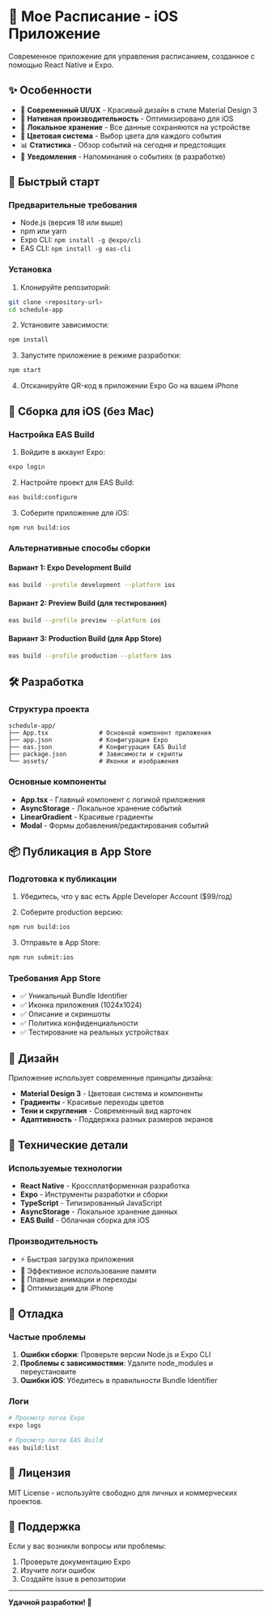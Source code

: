 # 📅 Мое Расписание - iOS Приложение

Современное приложение для управления расписанием, созданное с помощью React Native и Expo.

## ✨ Особенности

- 🎨 **Современный UI/UX** - Красивый дизайн в стиле Material Design 3
- 📱 **Нативная производительность** - Оптимизировано для iOS
- 💾 **Локальное хранение** - Все данные сохраняются на устройстве
- 🎨 **Цветовая система** - Выбор цвета для каждого события
- 📊 **Статистика** - Обзор событий на сегодня и предстоящих
- 🔔 **Уведомления** - Напоминания о событиях (в разработке)

## 🚀 Быстрый старт

### Предварительные требования

- Node.js (версия 18 или выше)
- npm или yarn
- Expo CLI: `npm install -g @expo/cli`
- EAS CLI: `npm install -g eas-cli`

### Установка

1. Клонируйте репозиторий:
```bash
git clone <repository-url>
cd schedule-app
```

2. Установите зависимости:
```bash
npm install
```

3. Запустите приложение в режиме разработки:
```bash
npm start
```

4. Отсканируйте QR-код в приложении Expo Go на вашем iPhone

## 📱 Сборка для iOS (без Mac)

### Настройка EAS Build

1. Войдите в аккаунт Expo:
```bash
expo login
```

2. Настройте проект для EAS Build:
```bash
eas build:configure
```

3. Соберите приложение для iOS:
```bash
npm run build:ios
```

### Альтернативные способы сборки

#### Вариант 1: Expo Development Build
```bash
eas build --profile development --platform ios
```

#### Вариант 2: Preview Build (для тестирования)
```bash
eas build --profile preview --platform ios
```

#### Вариант 3: Production Build (для App Store)
```bash
eas build --profile production --platform ios
```

## 🛠 Разработка

### Структура проекта

```
schedule-app/
├── App.tsx              # Основной компонент приложения
├── app.json             # Конфигурация Expo
├── eas.json             # Конфигурация EAS Build
├── package.json         # Зависимости и скрипты
└── assets/              # Иконки и изображения
```

### Основные компоненты

- **App.tsx** - Главный компонент с логикой приложения
- **AsyncStorage** - Локальное хранение событий
- **LinearGradient** - Красивые градиенты
- **Modal** - Формы добавления/редактирования событий

## 📦 Публикация в App Store

### Подготовка к публикации

1. Убедитесь, что у вас есть Apple Developer Account ($99/год)

2. Соберите production версию:
```bash
npm run build:ios
```

3. Отправьте в App Store:
```bash
npm run submit:ios
```

### Требования App Store

- ✅ Уникальный Bundle Identifier
- ✅ Иконка приложения (1024x1024)
- ✅ Описание и скриншоты
- ✅ Политика конфиденциальности
- ✅ Тестирование на реальных устройствах

## 🎨 Дизайн

Приложение использует современные принципы дизайна:

- **Material Design 3** - Цветовая система и компоненты
- **Градиенты** - Красивые переходы цветов
- **Тени и скругления** - Современный вид карточек
- **Адаптивность** - Поддержка разных размеров экранов

## 🔧 Технические детали

### Используемые технологии

- **React Native** - Кроссплатформенная разработка
- **Expo** - Инструменты разработки и сборки
- **TypeScript** - Типизированный JavaScript
- **AsyncStorage** - Локальное хранение данных
- **EAS Build** - Облачная сборка для iOS

### Производительность

- ⚡ Быстрая загрузка приложения
- 💾 Эффективное использование памяти
- 🔄 Плавные анимации и переходы
- 📱 Оптимизация для iPhone

## 🐛 Отладка

### Частые проблемы

1. **Ошибки сборки**: Проверьте версии Node.js и Expo CLI
2. **Проблемы с зависимостями**: Удалите node_modules и переустановите
3. **Ошибки iOS**: Убедитесь в правильности Bundle Identifier

### Логи

```bash
# Просмотр логов Expo
expo logs

# Просмотр логов EAS Build
eas build:list
```

## 📄 Лицензия

MIT License - используйте свободно для личных и коммерческих проектов.

## 🤝 Поддержка

Если у вас возникли вопросы или проблемы:

1. Проверьте документацию Expo
2. Изучите логи ошибок
3. Создайте issue в репозитории

---

**Удачной разработки! 🚀**
